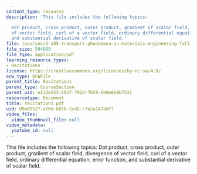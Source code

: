 ```yaml
---
content_type: resource
description: 'This file includes the following topics:

  Dot product, cross product, outer product, gradient of scalar field, divergence
  of vector field, curl of a vector field, ordinary differential equation, error function,
  and substantial derivative of scalar field.'
file: /courses/3-185-transport-phenomena-in-materials-engineering-fall-2003/09a05527a76d887b2cd2c7a2a147a8f7_recitation1.pdf
file_size: 594089
file_type: application/pdf
learning_resource_types:
- Recitations
license: https://creativecommons.org/licenses/by-nc-sa/4.0/
ocw_type: OCWFile
parent_title: Recitations
parent_type: CourseSection
parent_uid: e112e253-b057-792d-7b59-6b0e8e9b7231
resourcetype: Document
title: recitation1.pdf
uid: 09a05527-a76d-887b-2cd2-c7a2a147a8f7
video_files:
  video_thumbnail_file: null
video_metadata:
  youtube_id: null
---
```

This file includes the following topics:
Dot product, cross product, outer product, gradient of scalar field, divergence of vector field, curl of a vector field, ordinary differential equation, error function, and substantial derivative of scalar field.
